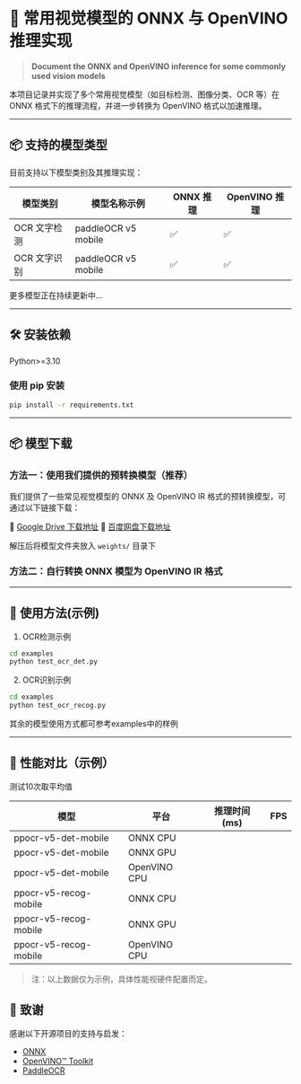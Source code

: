 # 🧠 常用视觉模型的 ONNX 与 OpenVINO 推理实现  
> **Document the ONNX and OpenVINO inference for some commonly used vision models**

本项目记录并实现了多个常用视觉模型（如目标检测、图像分类、OCR 等）在 ONNX 格式下的推理流程，并进一步转换为 OpenVINO 格式以加速推理。

---

## 📦 支持的模型类型

目前支持以下模型类别及其推理实现：

| 模型类别       | 模型名称示例              | ONNX 推理 | OpenVINO 推理 |
|----------------|---------------------------|-----------|----------------|
| OCR 文字检测   | paddleOCR v5 mobile         | ✅         | ✅              |
| OCR 文字识别   | paddleOCR v5 mobile          | ✅         | ✅              |


更多模型正在持续更新中...

---

## 🛠️ 安装依赖

Python>=3.10


### 使用 pip 安装

```bash
pip install -r requirements.txt
```

---
## 📦 模型下载

### 方法一：使用我们提供的预转换模型（推荐）

我们提供了一些常见视觉模型的 ONNX 及 OpenVINO IR 格式的预转换模型，可通过以下链接下载：

🔗 [Google Drive 下载地址](#)
🔗 [百度网盘下载地址](#)

解压后将模型文件夹放入 `weights/` 目录下


### 方法二：自行转换 ONNX 模型为 OpenVINO IR 格式


---

## 🔧 使用方法(示例)

1. OCR检测示例
```bash
cd examples
python test_ocr_det.py 
```

2. OCR识别示例
```bash
cd examples
python test_ocr_recog.py 
```

其余的模型使用方式都可参考examples中的样例

---

## 🚀 性能对比（示例）

测试10次取平均值


| 模型          | 平台       | 推理时间 (ms) | FPS  |
|---------------|------------|----------------|------|
| ppocr-v5-det-mobile      | ONNX CPU   |             |   |
| ppocr-v5-det-mobile      | ONNX GPU   |             |   |
| ppocr-v5-det-mobile     | OpenVINO CPU |             |    |
| ppocr-v5-recog-mobile      | ONNX CPU   |              |    |
| ppocr-v5-recog-mobile      | ONNX GPU   |             |    |
| ppocr-v5-recog-mobile     | OpenVINO CPU |           |   |


> 注：以上数据仅为示例，具体性能视硬件配置而定。


## 🌟 致谢

感谢以下开源项目的支持与启发：

- [ONNX](https://onnx.ai/)
- [OpenVINO™ Toolkit](https://docs.openvino.ai/)
- [PaddleOCR](https://github.com/PaddlePaddle/PaddleOCR)

